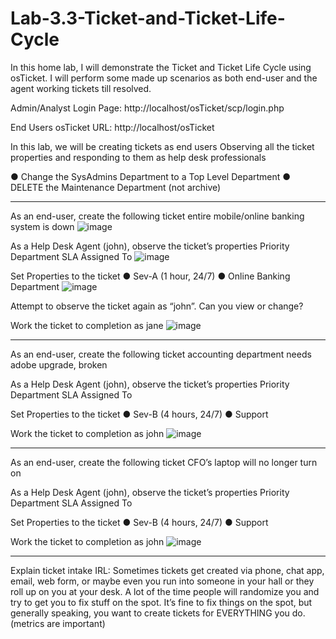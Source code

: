 # Lab-3.3-Ticket-and-Ticket-Life-Cycle
In this home lab, I will demonstrate the Ticket and Ticket Life Cycle using osTicket. I will perform some made up scenarios as both end-user and the agent working tickets till resolved.


Admin/Analyst Login Page:
http://localhost/osTicket/scp/login.php 

End Users osTicket URL:
http://localhost/osTicket 

In this lab, we will be creating tickets as end users
Observing all the ticket properties and responding to them as help desk professionals

●	Change the SysAdmins Department to a Top Level Department
●	DELETE the Maintenance Department (not archive)
________________________________________

As an end-user, create the following ticket
entire mobile/online banking system is down ![image](https://github.com/user-attachments/assets/47710e23-7bd7-4a9e-994e-bc04e24e093a)


As a Help Desk Agent (john), observe the ticket’s properties
	Priority
	Department
	SLA
	Assigned To ![image](https://github.com/user-attachments/assets/6e803834-c5e5-4f7c-94fe-8848aea8119e)


Set Properties to the ticket
●	Sev-A (1 hour, 24/7)
●	Online Banking Department ![image](https://github.com/user-attachments/assets/de7d3578-53d2-41b7-ac3e-6d3804b0a9c5)


Attempt to observe the ticket again as “john”. Can you view or change?

Work the ticket to completion as jane ![image](https://github.com/user-attachments/assets/5d0f379d-d90a-4420-958d-f9df5b66ac9c)


________________________________________

As an end-user, create the following ticket
accounting department needs adobe upgrade, broken

As a Help Desk Agent (john), observe the ticket’s properties
	Priority
	Department
	SLA
	Assigned To

Set Properties to the ticket
●	Sev-B (4 hours, 24/7)
●	Support

Work the ticket to completion as john  ![image](https://github.com/user-attachments/assets/c526e756-a485-43ca-9119-ce7e28a9679e)


________________________________________

As an end-user, create the following ticket
CFO’s laptop will no longer turn on

As a Help Desk Agent (john), observe the ticket’s properties
	Priority
	Department
	SLA
	Assigned To

Set Properties to the ticket
●	Sev-B (4 hours, 24/7)
●	Support

Work the ticket to completion as john  ![image](https://github.com/user-attachments/assets/a7d69049-4242-45c5-acf7-1c3254961521)

________________________________________


Explain ticket intake IRL:
Sometimes tickets get created via phone, chat app, email, web form, or maybe even you run into someone in your hall or they roll up on you at your desk.
A lot of the time people will randomize you and try to get you to fix stuff on the spot. It’s fine to fix things on the spot, but generally speaking, you want to create tickets for EVERYTHING you do. (metrics are important)

